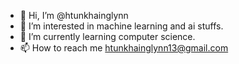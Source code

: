 - 👋 Hi, I’m @htunkhainglynn
- 👀 I’m interested in machine learning and ai stuffs.
- 🌱 I’m currently learning computer science.
- 📫 How to reach me htunkhainglynn13@gmail.com

<!---
HtunKhaingLynn/HtunKhaingLynn is a ✨ special ✨ repository because its `README.md` (this file) appears on your GitHub profile.
You can click the Preview link to take a look at your changes.
--->
